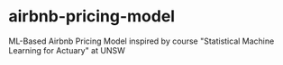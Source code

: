 # airbnb-pricing-model
ML-Based Airbnb Pricing Model inspired by course "Statistical Machine Learning for Actuary" at UNSW
